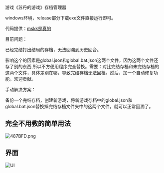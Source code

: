 游戏《苏丹的游戏》存档管理器

windows环境，release部分下载exe文件直接运行即可。

代码提供：[mskk是真的](https://github.com/CherryC9H13N)

目前问题：

已经完结打出结局的存档，无法回溯到历史回合。

影响这个的因素是global.json和global.bat.json这两个文件，因为这两个文件还存了别的东西 所以不方便用程序完全替换。需要：对比完结存档和未完结存档的这两个文件，具体差别在哪，导致完结存档无法回档。然后，加一个自动修复功能。欢迎贡献。

手动解决方案：

备份一个完结存档，创建新游戏，将新游戏存档中的global.json和global.bat.json替换掉完结存档文件夹中的这两个文件，就可以正常回溯了。

## 完全不用教的简单用法
![487BFD.png](https://7s-1304005994.cos.ap-singapore.myqcloud.com/487BFD.png)

## 界面
![UI](https://7s-1304005994.cos.ap-singapore.myqcloud.com/42c50be9-74c8-4c54-ad51-36d704714f67.png)
